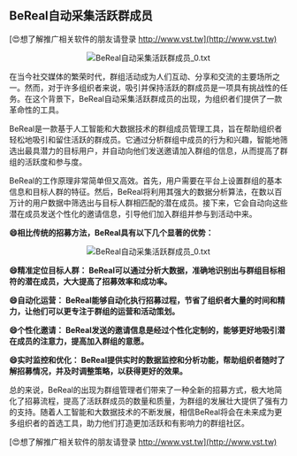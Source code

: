 ## **BeReal自动采集活跃群成员**

[😍想了解推广相关软件的朋友请登录 http://www.vst.tw](http://www.vst.tw)

 <center><img src="https://vst.tw/MP4/tuiguang/png/6.png" alt="BeReal自动采集活跃群成员_0.txt"></center>

在当今社交媒体的繁荣时代，群组活动成为人们互动、分享和交流的主要场所之一。然而，对于许多组织者来说，吸引并保持活跃的群成员是一项具有挑战性的任务。在这个背景下，BeReal自动采集活跃群成员的出现，为组织者们提供了一款革命性的工具。

BeReal是一款基于人工智能和大数据技术的群组成员管理工具，旨在帮助组织者轻松地吸引和留住活跃的群成员。它通过分析群组中成员的行为和兴趣，智能地筛选出最具潜力的目标用户，并自动向他们发送邀请加入群组的信息，从而提高了群组的活跃度和参与度。

BeReal的工作原理非常简单但又高效。首先，用户需要在平台上设置群组的基本信息和目标人群的特征。然后，BeReal将利用其强大的数据分析算法，在数以百万计的用户数据中筛选出与目标人群相匹配的潜在成员。接下来，它会自动向这些潜在成员发送个性化的邀请信息，引导他们加入群组并参与到活动中来。

**😄相比传统的招募方法，BeReal具有以下几个显著的优势：**

 <center><img src="https://vst.tw/MP4/tuiguang/png/7.png" alt="BeReal自动采集活跃群成员_0.txt"></center>

**😄精准定位目标人群： BeReal可以通过分析大数据，准确地识别出与群组目标相符的潜在成员，大大提高了招募效率和成功率。**

**😄自动化运营： BeReal能够自动化执行招募过程，节省了组织者大量的时间和精力，让他们可以更专注于群组的运营和活动策划。**

**😄个性化邀请： BeReal发送的邀请信息是经过个性化定制的，能够更好地吸引潜在成员的注意力，提高加入群组的意愿。**

**😄实时监控和优化： BeReal提供实时的数据监控和分析功能，帮助组织者随时了解招募情况，并及时调整策略，以获得更好的效果。**

总的来说，BeReal的出现为群组管理者们带来了一种全新的招募方式，极大地简化了招募流程，提高了活跃群成员的数量和质量，为群组的发展壮大提供了强有力的支持。随着人工智能和大数据技术的不断发展，相信BeReal将会在未来成为更多组织者的首选工具，助力他们打造更加活跃和有影响力的群组社区。

[😍想了解推广相关软件的朋友请登录 http://www.vst.tw](http://www.vst.tw)



